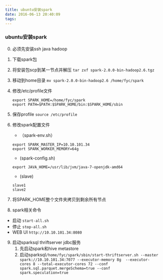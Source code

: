 ```yaml
---
title: ubuntu安装spark
date: 2016-06-13 20:40:09
tags:
---
```



### ubuntu安装spark

<!-- more -->

0. 必须先安装ssh java hadoop
1. 下载spark包
2. 将安装包scp到某一节点并解压 
`tar zxf spark-2.0.0-bin-hadoop2.6.tgz`
3. 移动到home目录
`mv spark-2.0.0-bin-hadoop2.6 /home/fyc/spark`
4. 修改/etc/profile文件

    ```
    export SPARK_HOME=/home/fyc/spark
    export PATH=$PATH:$SPARK_HOME/bin:$SPARK_HOME/sbin
    ```

5. 保存profile
`source /etc/profile`
6. 修改spark配置文件
    - （spark-env.sh）
    ```
    export SPARK_MASTER_IP=10.10.101.34
    export SPARK_WORKER_MEMORY=64g
    ```

    - (spark-config.sh)
    ```
    export JAVA_HOME=/usr/lib/jvm/java-7-openjdk-amd64
    ```

    - (slave)
    ```
    slave1
    slave2
    ```
7. 将SPARK_HOME整个文件夹拷贝到剩余所有节点
8. spark相关命令
  - 启动 `start-all.sh`
  - 停止 `stop-all.sh`
  - WEB UI `http://10.10.101.34:8080`
9. 启动sparksql thriftserver jdbc服务
    1. 先启动spark和hive metastore
    2. 启动sparksql`/home/fyc/spark/sbin/start-thriftserver.sh --master spark://10.10.101.34:7077 --executor-memory 8g  --executor-cores 8 --total-executor-cores 72 --conf spark.sql.parquet.mergeSchema=true --conf spark.speculation=true`
